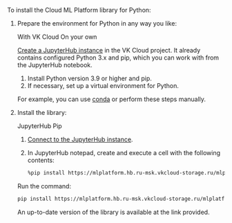 To install the Cloud ML Platform library for Python:

1. Prepare the environment for Python in any way you like:

   <tabs>
   <tablist>
   <tab>With VK Cloud</tab>
   <tab>On your own</tab>
   </tablist>
   <tabpanel>

   [Create a JupyterHub instance](/en/ml/mlplatform/jupyterhub/service-management/create) in the VK Cloud project. It already contains configured Python 3.x and pip, which you can work with from the JupyterHub notebook.

   </tabpanel>
   <tabpanel>

   1. Install Python version 3.9 or higher and pip.
   1. If necessary, set up a virtual environment for Python. 

   For example, you can use [conda](https://conda.io/projects/conda/en/latest/index.html) or perform these steps manually.

   </tabpanel>
   </tabs>

1. Install the library:

   <tabs>
   <tablist>
   <tab>JupyterHub</tab>
   <tab>Pip</tab>
   </tablist>
   <tabpanel>

   1. [Connect to the JupyterHub instance](/en/ml/mlplatform/jupyterhub/service-management/connect).
   1. In JupyterHub notepad, create and execute a cell with the following contents:

      ```bash
      %pip install https://mlplatform.hb.ru-msk.vkcloud-storage.ru/mlplatform_client.tar.gz
      ```

   </tabpanel>
   <tabpanel>

   Run the command:

   ```bash
   pip install https://mlplatform.hb.ru-msk.vkcloud-storage.ru/mlplatform_client.tar.gz
   ```

   </tabpanel>
   </tabs>

    An up-to-date version of the library is available at the link provided. 
